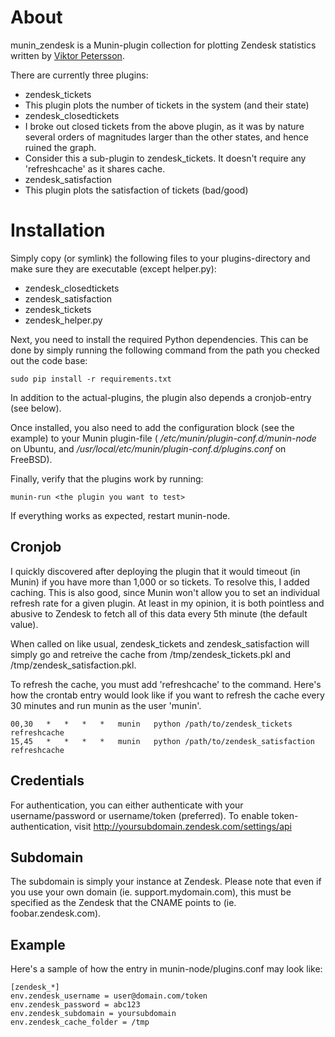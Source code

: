 # About

munin_zendesk is a Munin-plugin collection for plotting Zendesk statistics written by [Viktor Petersson](http://viktorpetersson.com/).

There are currently three plugins: 

 * zendesk_tickets
  * This plugin plots the number of tickets in the system (and their state)
 * zendesk_closedtickets
  * I broke out closed tickets from the above plugin, as it was by nature several orders of magnitudes larger than the other states, and hence ruined the graph.
  * Consider this a sub-plugin to zendesk_tickets. It doesn't require any 'refreshcache' as it shares cache.
 * zendesk_satisfaction
  * This plugin plots the satisfaction of tickets (bad/good)

# Installation

Simply copy (or symlink) the following files to your plugins-directory and make sure they are executable (except helper.py):

 * zendesk_closedtickets
 * zendesk_satisfaction
 * zendesk_tickets
 * zendesk_helper.py

Next, you need to install the required Python dependencies. This can be done by simply running the following command from the path you checked out the code base:

    sudo pip install -r requirements.txt

In addition to the actual-plugins, the plugin also depends a cronjob-entry (see below). 

Once installed, you also need to add the configuration block (see the example) to your Munin plugin-file ( */etc/munin/plugin-conf.d/munin-node* on Ubuntu, and */usr/local/etc/munin/plugin-conf.d/plugins.conf* on FreeBSD).

Finally, verify that the plugins work by running:

    munin-run <the plugin you want to test>

If everything works as expected, restart munin-node.

## Cronjob

I quickly discovered after deploying the plugin that it would timeout (in Munin) if you have more  than 1,000 or so tickets. To resolve this, I added caching. This is also good, since Munin won't allow you to set an individual refresh rate for a given plugin. At least in my opinion, it is both pointless and abusive to Zendesk to fetch all of this data every 5th minute (the default value).

When called on like usual, zendesk_tickets and zendesk_satisfaction will simply go and retreive the cache from /tmp/zendesk_tickets.pkl and /tmp/zendesk_satisfaction.pkl.

To refresh the cache, you must add 'refreshcache' to the command. Here's how the crontab entry
would look like if you want to refresh the cache every 30 minutes and run munin as the user 'munin'.

    00,30	*	*	*	*	munin	python /path/to/zendesk_tickets refreshcache
    15,45	*	*	*	*	munin	python /path/to/zendesk_satisfaction refreshcache

## Credentials

For authentication, you can either authenticate with your username/password or username/token (preferred).
To enable token-authentication, visit http://yoursubdomain.zendesk.com/settings/api

## Subdomain

The subdomain is simply your instance at Zendesk. Please note that even if you use your 
own domain (ie. support.mydomain.com), this must be specified as the Zendesk that the 
CNAME points to (ie. foobar.zendesk.com).

## Example

Here's a sample of how the entry in munin-node/plugins.conf may look like:

    [zendesk_*]
    env.zendesk_username = user@domain.com/token
    env.zendesk_password = abc123
    env.zendesk_subdomain = yoursubdomain
    env.zendesk_cache_folder = /tmp

